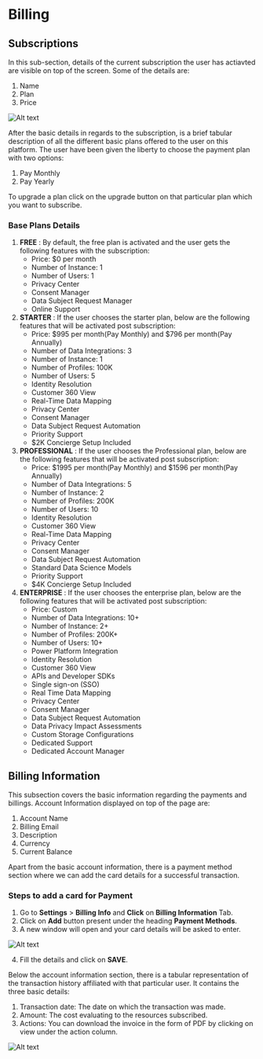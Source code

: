# Billing

## Subscriptions
In this sub-section, details of the current subscription the user has actiavted are visible on top of the screen. Some of the details are:
1. Name
2. Plan
3. Price

![Alt text](https://github.com/skypointcloud/platform/blob/master/docs/doc_snippets/billing-info.PNG?raw=true)

After the basic details in regards to the subscription, is a brief tabular description of all the different basic plans offered to the user on this platform. The user have been given the liberty to choose the payment plan with two options:
1. Pay Monthly
2. Pay Yearly

To upgrade a plan click on the upgrade button on that particular plan which you want to subscribe.

### Base Plans Details
1. **FREE** : By default, the free plan is activated and the user gets the following features with the subscription:
    - Price: $0 per month
    - Number of Instance: 1
    - Number of Users: 1
    - Privacy Center
    - Consent Manager
    - Data Subject Request Manager
    - Online Support
2. **STARTER** : If the user chooses the starter plan, below are the following features that will be activated post subscription:
    - Price: $995 per month(Pay Monthly) and $796 per month(Pay Annually)
    - Number of Data Integrations: 3
    - Number of Instance: 1
    - Number of Profiles: 100K
    - Number of Users: 5
    - Identity Resolution
    - Customer 360 View
    - Real-Time Data Mapping
    - Privacy Center
    - Consent Manager
    - Data Subject Request Automation
    - Priority Support
    - $2K Concierge Setup Included
3. **PROFESSIONAL** : If the user chooses the Professional plan, below are the following features that will be activated post subscription:
    - Price: $1995 per month(Pay Monthly) and $1596 per month(Pay Annually)
    - Number of Data Integrations: 5
    - Number of Instance: 2
    - Number of Profiles: 200K
    - Number of Users: 10
    - Identity Resolution
    - Customer 360 View
    - Real-Time Data Mapping
    - Privacy Center
    - Consent Manager
    - Data Subject Request Automation
    - Standard Data Science Models
    - Priority Support
    - $4K Concierge Setup Included
4. **ENTERPRISE** : If the user chooses the enterprise plan, below are the following features that will be activated post subscription:
    - Price: Custom
    - Number of Data Integrations: 10+
    - Number of Instance: 2+
    - Number of Profiles: 200K+
    - Number of Users: 10+
    - Power Platform Integration
    - Identity Resolution
    - Customer 360 View
    - APIs and Developer SDKs
    - Single sign-on (SSO)
    - Real Time Data Mapping
    - Privacy Center
    - Consent Manager
    - Data Subject Request Automation
    - Data Privacy Impact Assessments
    - Custom Storage Configurations
    - Dedicated Support
    - Dedicated Account Manager

## Billing Information
This subsection covers the basic information regarding the payments and billings. Account Information displayed on top of the page are:
1. Account Name
2. Billing Email
3. Description
4. Currency
5. Current Balance

Apart from the basic account information, there is a payment method section where we can add the card details for a successful transaction.

### Steps to add a card for Payment
1. Go to **Settings** > **Billing Info** and **Click** on **Billing Information** Tab.
2. Click on **Add** button present under the heading **Payment Methods**.
3. A new window will open and your card details will be asked to enter.

![Alt text](https://github.com/skypointcloud/platform/blob/master/docs/doc_snippets/payment.PNG?raw=true)

4. Fill the details and click on **SAVE**.

Below the account information section, there is a tabular representation of the transaction history affiliated with that particular user.
It contains the three basic details:
1. Transaction date: The date on which the transaction was made.
2. Amount: The cost evaluating to the resources subscribed.
3. Actions: You can download the invoice in the form of PDF by clicking on view under the action column.

![Alt text](https://github.com/skypointcloud/platform/blob/master/docs/doc_snippets/transactions.PNG?raw=true)